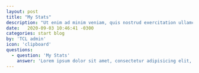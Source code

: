 ```yaml
---
layout: post
title: "My Stats"
description: "Ut enim ad minim veniam, quis nostrud exercitation ullamco laboris nisi ut aliquip ex ea commodo consequat."
date:   2020-09-03 10:46:41 -0300
categories: start blog
by: 'TCL admin'
icon: 'clipboard'
questions:
  - question: 'My Stats'
    answer: 'Lorem ipsum dolor sit amet, consectetur adipisicing elit, sed do eiusmod tempor incididunt ut labore et dolore magna aliqua. Ut enim ad minim veniam, quis nostrud exercitation ullamco laboris nisi ut aliquip ex ea commodo consequat. Duis aute irure dolor in reprehenderit in voluptate velit esse cillum dolore eu fugiat nulla pariatur. Excepteur sint occaecat cupidatat non proident, sunt in culpa qui officia deserunt mollit anim id est laborum.'
---
```

